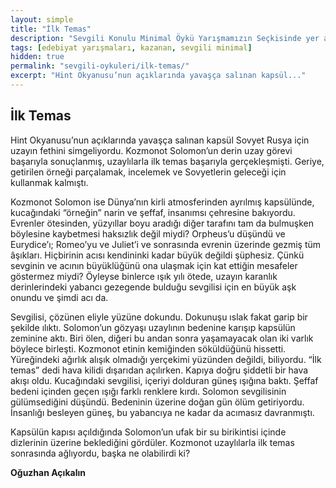 ```yaml
---
layout: simple
title: "İlk Temas"
description: "Sevgili Konulu Minimal Öykü Yarışmamızın Seçkisinde yer almaya hak kazanan 10 öyküden birisi İlk Temas..."
tags: [edebiyat yarışmaları, kazanan, sevgili minimal]
hidden: true
permalink: "sevgili-oykuleri/ilk-temas/"
excerpt: "Hint Okyanusu’nun açıklarında yavaşça salınan kapsül..."
---
```


## İlk Temas
Hint Okyanusu’nun açıklarında yavaşça salınan kapsül Sovyet Rusya için uzayın fethini simgeliyordu. Kozmonot Solomon’un derin uzay görevi başarıyla sonuçlanmış, uzaylılarla ilk temas başarıyla gerçekleşmişti. Geriye, getirilen örneği parçalamak, incelemek ve Sovyetlerin geleceği için kullanmak kalmıştı.  

Kozmonot Solomon ise Dünya’nın kirli atmosferinden ayrılmış kapsülünde, kucağındaki “örneğin” narin ve şeffaf, insanımsı çehresine bakıyordu. Evrenler ötesinden, yüzyıllar boyu aradığı diğer tarafını tam da bulmuşken böylesine kaybetmesi haksızlık değil miydi? Orpheus’u düşündü ve Eurydice’ı; Romeo’yu ve Juliet’i ve sonrasında evrenin üzerinde gezmiş tüm âşıkları. Hiçbirinin acısı kendininki kadar büyük değildi şüphesiz. Çünkü sevginin ve acının büyüklüğünü ona ulaşmak için kat ettiğin mesafeler göstermez miydi? Öyleyse binlerce ışık yılı ötede, uzayın karanlık derinlerindeki yabancı gezegende bulduğu sevgilisi için en büyük aşk onundu ve şimdi acı da.  

Sevgilisi, çözünen eliyle yüzüne dokundu. Dokunuşu ıslak fakat garip bir şekilde ılıktı. Solomon’un gözyaşı uzaylının bedenine karışıp kapsülün zeminine aktı. Biri ölen, diğeri bu andan sonra yaşamayacak olan iki varlık böylece birleşti. Kozmonot etinin kemiğinden söküldüğünü hissetti. Yüreğindeki ağırlık alışık olmadığı yerçekimi yüzünden değildi, biliyordu. “İlk temas” dedi hava kilidi dışarıdan açılırken. Kapıya doğru şiddetli bir hava akışı oldu. Kucağındaki sevgilisi, içeriyi dolduran güneş ışığına baktı. Şeffaf bedeni içinden geçen ışığı farklı renklere kırdı. Solomon sevgilisinin gülümsediğini düşündü. Bedeninin üzerine doğan gün ölüm getiriyordu. İnsanlığı besleyen güneş, bu yabancıya ne kadar da acımasız davranmıştı.  

Kapsülün kapısı açıldığında Solomon’un ufak bir su birikintisi içinde dizlerinin üzerine beklediğini gördüler. Kozmonot uzaylılarla ilk temas sonrasında ağlıyordu, başka ne olabilirdi ki?

**Oğuzhan Açıkalın**
